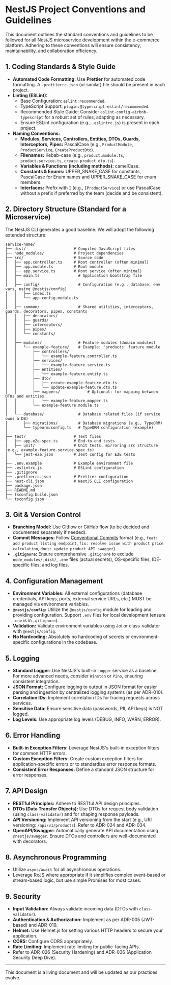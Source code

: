 # NestJS Project Conventions and Guidelines

This document outlines the standard conventions and guidelines to be followed for all NestJS microservice development within the e-commerce platform. Adhering to these conventions will ensure consistency, maintainability, and collaboration efficiency.

## 1. Coding Standards & Style Guide

*   **Automated Code Formatting:** Use **Prettier** for automated code formatting. A `.prettierrc.json` (or similar) file should be present in each project.
*   **Linting (ESLint):**
    *   Base Configuration: `eslint:recommended`.
    *   TypeScript Support: `plugin:@typescript-eslint/recommended`.
    *   Recommended Style Guide: Consider `eslint-config-airbnb-typescript` for a robust set of rules, adapting as necessary.
    *   Ensure ESLint configuration (e.g., `.eslintrc.js`) is present in each project.
*   **Naming Conventions:**
    *   **Modules, Services, Controllers, Entities, DTOs, Guards, Interceptors, Pipes:** PascalCase (e.g., `ProductModule`, `ProductService`, `CreateProductDto`).
    *   **Filenames:** Kebab-case (e.g., `product.module.ts`, `product.service.ts`, `create-product.dto.ts`).
    *   **Variables & Functions (including methods):** camelCase.
    *   **Constants & Enums:** UPPER_SNAKE_CASE for constants, PascalCase for Enum names and UPPER_SNAKE_CASE for enum members.
    *   **Interfaces:** Prefix with `I` (e.g., `IProductService`) or use PascalCase without a prefix if preferred by the team (decide and be consistent).

## 2. Directory Structure (Standard for a Microservice)

The NestJS CLI generates a good baseline. We will adopt the following extended structure:

```
service-name/
├── dist/                     # Compiled JavaScript files
├── node_modules/             # Project dependencies
├── src/                      # Source code
│   ├── app.controller.ts     # Root controller (often minimal)
│   ├── app.module.ts         # Root module
│   ├── app.service.ts        # Root service (often minimal)
│   ├── main.ts                 # Application bootstrap file
│   │
│   ├── config/                 # Configuration (e.g., database, env vars, using @nestjs/config)
│   │   ├── index.ts
│   │   └── app-config.module.ts
│   │
│   ├── common/                 # Shared utilities, interceptors, guards, decorators, pipes, constants
│   │   ├── decorators/
│   │   ├── guards/
│   │   ├── interceptors/
│   │   ├── pipes/
│   │   └── constants/
│   │
│   ├── modules/                # Feature modules (domain modules)
│   │   └── example-feature/    # Example: 'products' feature module
│   │       ├── controllers/
│   │       │   └── example-feature.controller.ts
│   │       ├── services/
│   │       │   └── example-feature.service.ts
│   │       ├── entities/
│   │       │   └── example-feature.entity.ts
│   │       ├── dto/
│   │       │   ├── create-example-feature.dto.ts
│   │       │   └── update-example-feature.dto.ts
│   │       ├── mappers/            # Optional: for mapping between DTOs and entities
│   │       │   └── example-feature.mapper.ts
│   │       └── example-feature.module.ts
│   │
│   └── database/               # Database related files (if service owns a DB)
│       ├── migrations/         # Database migrations (e.g., TypeORM)
│       └── typeorm.config.ts   # TypeORM configuration (example)
│
├── test/                     # Test files
│   ├── app.e2e-spec.ts       # End-to-end tests
│   ├── unit/                 # Unit tests, mirroring src structure (e.g., example-feature.service.spec.ts)
│   └── jest-e2e.json         # Jest config for E2E tests
│
├── .env.example              # Example environment file
├── .eslintrc.js              # ESLint configuration
├── .gitignore
├── .prettierrc.json          # Prettier configuration
├── nest-cli.json             # NestJS CLI configuration
├── package.json
├── README.md
├── tsconfig.build.json
└── tsconfig.json
```

## 3. Git & Version Control

*   **Branching Model:** Use Gitflow or GitHub flow (to be decided and documented separately if needed).
*   **Commit Messages:** Follow [Conventional Commits](https://www.conventionalcommits.org/) format (e.g., `feat: add product listing endpoint`, `fix: resolve issue with product price calculation`, `docs: update product API swagger`).
*   **`.gitignore`:** Ensure comprehensive `.gitignore` to exclude `node_modules/`, `dist/`, `.env` files (actual secrets), OS-specific files, IDE-specific files, and log files.

## 4. Configuration Management

*   **Environment Variables:** All external configurations (database credentials, API keys, ports, external service URLs, etc.) MUST be managed via environment variables.
*   **`@nestjs/config`:** Utilize the `@nestjs/config` module for loading and providing configuration. Support `.env` files for local development (ensure `.env` is in `.gitignore`).
*   **Validation:** Validate environment variables using Joi or class-validator with `@nestjs/config`.
*   **No Hardcoding:** Absolutely no hardcoding of secrets or environment-specific configurations in the codebase.

## 5. Logging

*   **Standard Logger:** Use NestJS's built-in `Logger` service as a baseline. For more advanced needs, consider `Winston` or `Pino`, ensuring consistent integration.
*   **JSON Format:** Configure logging to output in JSON format for easier parsing and ingestion by centralized logging systems (as per ADR-010).
*   **Correlation IDs:** Implement correlation IDs for tracing requests across services.
*   **Sensitive Data:** Ensure sensitive data (passwords, PII, API keys) is NOT logged.
*   **Log Levels:** Use appropriate log levels (DEBUG, INFO, WARN, ERROR).

## 6. Error Handling

*   **Built-in Exception Filters:** Leverage NestJS's built-in exception filters for common HTTP errors.
*   **Custom Exception Filters:** Create custom exception filters for application-specific errors or to standardize error response formats.
*   **Consistent Error Responses:** Define a standard JSON structure for error responses.

## 7. API Design

*   **RESTful Principles:** Adhere to RESTful API design principles.
*   **DTOs (Data Transfer Objects):** Use DTOs for request body validation (using `class-validator`) and for shaping response payloads.
*   **API Versioning:** Implement API versioning from the start (e.g., URI versioning: `/api/v1/products`). Refer to ADR-024 and ADR-034.
*   **OpenAPI/Swagger:** Automatically generate API documentation using `@nestjs/swagger`. Ensure DTOs and controllers are well-documented with decorators.

## 8. Asynchronous Programming

*   Utilize `async/await` for all asynchronous operations.
*   Leverage RxJS where appropriate if it simplifies complex event-based or stream-based logic, but use simple Promises for most cases.

## 9. Security

*   **Input Validation:** Always validate incoming data (DTOs with `class-validator`).
*   **Authentication & Authorization:** Implement as per ADR-005 (JWT-based) and ADR-019.
*   **Helmet:** Use Helmet.js for setting various HTTP headers to secure your application.
*   **CORS:** Configure CORS appropriately.
*   **Rate Limiting:** Implement rate limiting for public-facing APIs.
*   Refer to ADR-026 (Security Hardening) and ADR-036 (Application Security Deep Dive).

---
This document is a living document and will be updated as our practices evolve.
